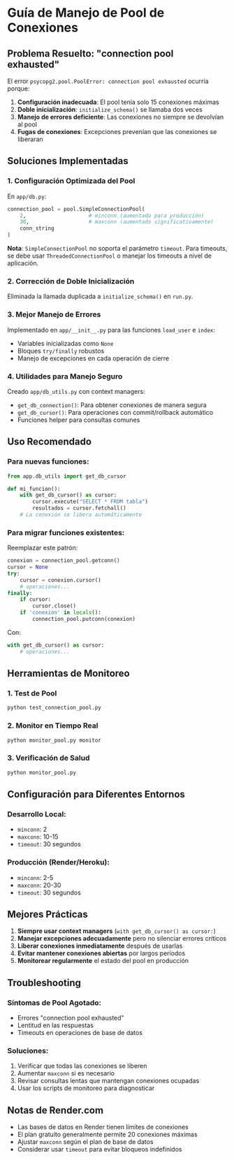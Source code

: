 # Guía de Manejo de Pool de Conexiones

## Problema Resuelto: "connection pool exhausted"

El error `psycopg2.pool.PoolError: connection pool exhausted` ocurría porque:

1. **Configuración inadecuada**: El pool tenía solo 15 conexiones máximas
2. **Doble inicialización**: `initialize_schema()` se llamaba dos veces
3. **Manejo de errores deficiente**: Las conexiones no siempre se devolvían al pool
4. **Fugas de conexiones**: Excepciones prevenían que las conexiones se liberaran

## Soluciones Implementadas

### 1. Configuración Optimizada del Pool

En `app/db.py`:
```python
connection_pool = pool.SimpleConnectionPool(
    2,                    # minconn (aumentado para producción)
    30,                   # maxconn (aumentado significativamente)
    conn_string
)
```

**Nota**: `SimpleConnectionPool` no soporta el parámetro `timeout`. Para timeouts, se debe usar `ThreadedConnectionPool` o manejar los timeouts a nivel de aplicación.

### 2. Corrección de Doble Inicialización

Eliminada la llamada duplicada a `initialize_schema()` en `run.py`.

### 3. Mejor Manejo de Errores

Implementado en `app/__init__.py` para las funciones `load_user` e `index`:
- Variables inicializadas como `None`
- Bloques `try/finally` robustos
- Manejo de excepciones en cada operación de cierre

### 4. Utilidades para Manejo Seguro

Creado `app/db_utils.py` con context managers:
- `get_db_connection()`: Para obtener conexiones de manera segura
- `get_db_cursor()`: Para operaciones con commit/rollback automático
- Funciones helper para consultas comunes

## Uso Recomendado

### Para nuevas funciones:

```python
from app.db_utils import get_db_cursor

def mi_funcion():
    with get_db_cursor() as cursor:
        cursor.execute("SELECT * FROM tabla")
        resultados = cursor.fetchall()
    # La conexión se libera automáticamente
```

### Para migrar funciones existentes:

Reemplazar este patrón:
```python
conexion = connection_pool.getconn()
cursor = None
try:
    cursor = conexion.cursor()
    # operaciones...
finally:
    if cursor:
        cursor.close()
    if 'conexion' in locals():
        connection_pool.putconn(conexion)
```

Con:
```python
with get_db_cursor() as cursor:
    # operaciones...
```

## Herramientas de Monitoreo

### 1. Test de Pool
```bash
python test_connection_pool.py
```

### 2. Monitor en Tiempo Real
```bash
python monitor_pool.py monitor
```

### 3. Verificación de Salud
```bash
python monitor_pool.py
```

## Configuración para Diferentes Entornos

### Desarrollo Local:
- `minconn`: 2
- `maxconn`: 10-15
- `timeout`: 30 segundos

### Producción (Render/Heroku):
- `minconn`: 2-5  
- `maxconn`: 20-30
- `timeout`: 30 segundos

## Mejores Prácticas

1. **Siempre usar context managers** (`with get_db_cursor() as cursor:`)
2. **Manejar excepciones adecuadamente** pero no silenciar errores críticos
3. **Liberar conexiones inmediatamente** después de usarlas
4. **Evitar mantener conexiones abiertas** por largos períodos
5. **Monitorear regularmente** el estado del pool en producción

## Troubleshooting

### Síntomas de Pool Agotado:
- Errores "connection pool exhausted"
- Lentitud en las respuestas
- Timeouts en operaciones de base de datos

### Soluciones:
1. Verificar que todas las conexiones se liberen
2. Aumentar `maxconn` si es necesario
3. Revisar consultas lentas que mantengan conexiones ocupadas
4. Usar los scripts de monitoreo para diagnosticar

## Notas de Render.com

- Las bases de datos en Render tienen límites de conexiones
- El plan gratuito generalmente permite 20 conexiones máximas
- Ajustar `maxconn` según el plan de base de datos
- Considerar usar `timeout` para evitar bloqueos indefinidos
